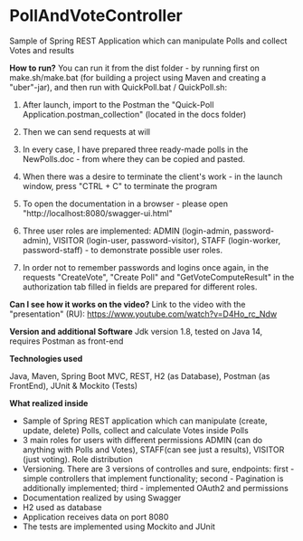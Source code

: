 # PollAndVoteController
Sample of Spring REST Application which can manipulate Polls and collect Votes and results

**How to run?**
You can run it from the dist folder - by running first on make.sh/make.bat (for building a project using Maven and creating a "uber"-jar),
and then run with QuickPoll.bat / QuickPoll.sh:

1. After launch, import to the Postman the "Quick-Poll Application.postman_collection" (located in the docs folder)

2. Then we can send requests at will

3. In every case, I have prepared three ready-made polls in the NewPolls.doc - from where they can be copied and pasted.

4. When there was a desire to terminate the client's work - in the launch window, press "CTRL + C" to terminate the program

5. To open the documentation in a browser - please open "http://localhost:8080/swagger-ui.html"

6. Three user roles are implemented: ADMIN (login-admin, password-admin), VISITOR (login-user, password-visitor), STAFF (login-worker, password-staff) - to demonstrate possible user roles.

7. In order not to remember passwords and logins once again, in the requests "CreateVote", "Create Poll" and "GetVoteComputeResult" in the authorization tab filled in fields are prepared for different roles.

**Can I see how it works on the video?**
Link to the video with the "presentation" (RU): https://www.youtube.com/watch?v=D4Ho_rc_Ndw 


**Version and additional Software**
Jdk version 1.8, tested on Java 14, requires Postman as front-end

**Technologies used**

Java, Maven, Spring Boot MVC, REST, H2 (as Database), Postman (as FrontEnd), JUnit & Mockito (Tests)


**What realized inside**
* Sample of Spring REST application which can manipulate (create, update, delete) Polls, collect and calculate Votes inside Polls
* 3 main roles for users with different permissions ADMIN (can do anything with Polls and Votes), STAFF(can see just a results), VISITOR (just voting). Role distribution
* Versioning. There are 3 versions of controlles and sure, endpoints: first - simple controllers that implement functionality; second - Pagination is additionally implemented; third - implemented OAuth2 and permissions
* Documentation realized by using Swagger
* H2 used as database
* Application receives data on port 8080
* The tests are implemented using Mockito and JUnit
